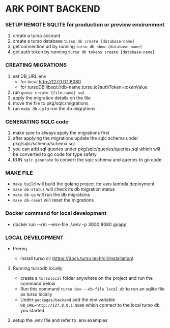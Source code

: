 # ARK POINT BACKEND

### SETUP REMOTE SQLITE for production or preview environment

1. create a turso account
2. create a turso database `turso db create [database-name]`
3. get connection url by running `turso db show [database-name]`
4. get auth token by running `turso db tokens create [database-name]`

### CREATING MIGRATIONS

1. set DB_URL env
   - for local http://127.0.0.1:8080
   - for tursoDB libsql://db-name.turso.io?authToken=tokenValue
2. run `goose create {file-name} sql`
3. apply the migration details on the file
4. move the file to pkg/sqlc/migrations
5. run `make db-up` to run the db migrations

### GENERATING SQLC code

1. make sure to always apply the migrations first
2. after applying the migrations update the sqlc schema under pkg/sqlc/schema/schema.sql
3. you can add sql queries under pkg/sqlc/queries/queries.sql which will be converted to go code for type safety
4. RUN `sqlc generate` to convert the sqlc schema and queries to go code

### MAKE FILE

- `make build` will build the golang project for aws lambda deployment
- `make db-status` will check its db migration status
- `make db-up` will run the db migrations
- `make db-reset` will reset the migrations

### Docker command for local development

- docker run --rm --env-file ./.env -p 3000:8080 goapp

### LOCAL DEVELOPMENT

- Prereq

  - install turso cli (https://docs.turso.tech/cli/installation)

1. Running tursodb locally

   - create a `tursolocal` folder anywhere on the project and run the command below
   - Run this command `turso dev --db-file local.db` to run an sqlite file as turso locally
   - Under `packages/backend` add the env variable `DB_URL=http://127.0.0.1:8080` which connect to the local turso db you started

2. setup the .env file and refer to .env.examples
